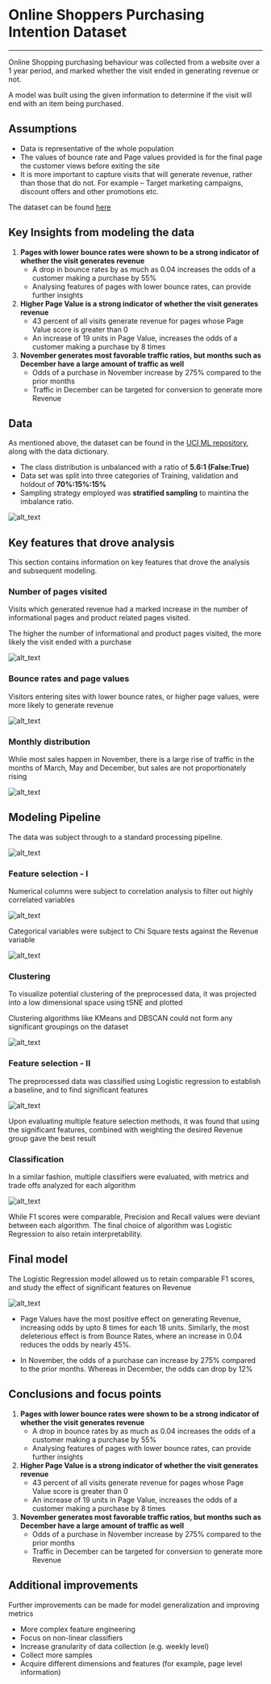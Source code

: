 # Online Shoppers Purchasing Intention Dataset
----------

Online Shopping purchasing behaviour was collected from a website over a 1 year period, and marked whether the visit ended in generating revenue or not. 

A model was built using the given information to determine if the visit will end with an item being purchased.


## Assumptions

- Data is representative of the whole population
- The values of bounce rate and Page values provided is for the final page the customer views before exiting the site
- It is more important to capture visits that will generate revenue, rather than those that do not. For example – Target marketing campaigns, discount offers and other promotions etc.


The dataset can be found [here](https://archive.ics.uci.edu/ml/datasets/Online+Shoppers+Purchasing+Intention+Dataset)

## Key Insights from modeling the data

1. <b>Pages with lower bounce rates were shown to be a strong indicator of whether the visit generates revenue</b>
	- A drop in bounce rates by as much as 0.04 increases the odds of a customer making a purchase by 55%
	- Analysing features of pages with lower bounce rates, can provide further insights
1. <b>Higher Page Value is a strong indicator of whether the visit generates revenue</b>
	- 43 percent of all visits generate revenue for pages whose Page Value score is greater than 0
	- An increase of 19 units in Page Value, increases the odds of a customer making a purchase by 8 times
1. <b>November generates most favorable traffic ratios, but months such as December have a large amount of traffic as well</b>
	- Odds of a purchase in November increase by 275% compared to the prior months
	- Traffic in December can be targeted for conversion to generate more Revenue
	


## Data

As mentioned above, the dataset can be found in the [UCI ML repository](https://archive.ics.uci.edu/ml/datasets/Online+Shoppers+Purchasing+Intention+Dataset), along with the data dictionary.

 - The class distribution is unbalanced with a ratio of <b>5.6:1 (False:True)</b>
 - Data set was split into three categories of Training, validation and holdout of <b>70%:15%:15%</b>
 - Sampling strategy employed was <b>stratified sampling</b> to maintina the imbalance ratio.

![alt_text](https://github.com/Srihari231092/UCI_OnlineShoppers/blob/master/res/img/class_imb.png)

## Key features that drove analysis 

This section contains information on key features that drove the analysis and subsequent modeling.

### Number of pages visited 

Visits which generated revenue had a marked increase in the number of informational pages and product related pages visited.

The higher the number of informational and product pages visited, the more likely the visit ended with a purchase

![alt_text](https://github.com/Srihari231092/UCI_OnlineShoppers/blob/master/res/img/info_prod.png)

### Bounce rates and page values

Visitors entering sites with lower bounce rates, or higher page values, were more likely to generate revenue
 
![alt_text](https://github.com/Srihari231092/UCI_OnlineShoppers/blob/master/res/img/bounce_rates_page_val.PNG)

### Monthly distribution

While most sales happen in November, there is a large rise of traffic in the months of  March, May and December, but sales are not proportionately rising

![alt_text](https://github.com/Srihari231092/UCI_OnlineShoppers/blob/master/res/img/month.png)


## Modeling Pipeline

The data was subject through to a standard processing pipeline.

![alt_text](https://github.com/Srihari231092/UCI_OnlineShoppers/blob/master/res/img/preproc_pipeline.PNG)

### Feature selection - I

Numerical columns were subject to correlation analysis to filter out highly correlated variables

![alt_text](https://github.com/Srihari231092/UCI_OnlineShoppers/blob/master/res/img/num_corr.png)


Categorical variables were subject to Chi Square tests against the Revenue variable

![alt_text](https://github.com/Srihari231092/UCI_OnlineShoppers/blob/master/res/img/chisq.PNG)


### Clustering

To visualize potential clustering of the preprocessed data, it was projected into a low dimensional space using tSNE and plotted

Clustering algorithms like KMeans and DBSCAN could not form any significant groupings on the dataset

![alt_text](https://github.com/Srihari231092/UCI_OnlineShoppers/blob/master/res/img/clustering.PNG)


### Feature selection - II

The preprocessed data was classified using Logistic regression to establish a baseline, and to find significant features

![alt_text](https://github.com/Srihari231092/UCI_OnlineShoppers/blob/master/res/img/logreg1.PNG)

Upon evaluating multiple feature selection methods, it was found that using the significant features, combined with weighting the desired Revenue group gave the best result


### Classification 

In a similar fashion, multiple classifiers were evaluated, with metrics and trade offs analyzed for each algorithm

![alt_text](https://github.com/Srihari231092/UCI_OnlineShoppers/blob/master/res/img/classifiers.PNG)


While F1 scores were comparable, Precision and Recall values were deviant between each algorithm.
The final choice of algorithm was Logistic Regression to also retain interpretability.
 
## Final model

The Logistic Regression model allowed us to retain comparable F1 scores, and study the effect of significant features on Revenue

![alt_text](https://github.com/Srihari231092/UCI_OnlineShoppers/blob/master/res/img/logreg_final.PNG)

- Page Values have the most positive effect on generating Revenue, increasing odds by upto 8 times for each 18 units.
Similarly, the most deleterious effect is from Bounce Rates, where an increase in 0.04 reduces the odds by nearly 45%.

- In November, the odds of a purchase can increase by 275% compared to the prior months. Whereas in December, the odds can drop by 12%


## Conclusions and focus points

1. <b>Pages with lower bounce rates were shown to be a strong indicator of whether the visit generates revenue</b>
	- A drop in bounce rates by as much as 0.04 increases the odds of a customer making a purchase by 55%
	- Analysing features of pages with lower bounce rates, can provide further insights
1. <b>Higher Page Value is a strong indicator of whether the visit generates revenue</b>
	- 43 percent of all visits generate revenue for pages whose Page Value score is greater than 0
	- An increase of 19 units in Page Value, increases the odds of a customer making a purchase by 8 times
1. <b>November generates most favorable traffic ratios, but months such as December have a large amount of traffic as well</b>
	- Odds of a purchase in November increase by 275% compared to the prior months
	- Traffic in December can be targeted for conversion to generate more Revenue
	

## Additional improvements

Further improvements can be made for model generalization and improving metrics

 - More complex feature engineering
 - Focus on non-linear classifiers 
 - Increase granularity of data collection (e.g. weekly level)
 - Collect more samples
 - Acquire different dimensions and features (for example, page level information)







